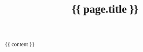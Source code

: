 ---
---
<!DOCTYPE html>
<html>
<head>
  <meta charset="utf-8">
  <meta name="viewport" content="width=device-width, initial-scale=1">
  <link rel="alternate" type="application/rss+xml" title="Feed" href="{{ site.url }}/feed.xml" />
  <title>{{ page.title }}</title>
  <style type="text/css">
  body {
    margin: auto;
    max-width: 650px;
    line-height: 1.6;
    font-size: 18px;
    padding: 0 10px;
    font-family: serif;
  }
  
  h1,
  h2,
  h3 {
    line-height: 1.2
  }
  </style>
</head>

<body>
  <header>
    <h1>{{ page.title }}</h1>
  </header>
  <div class="pagecontents">
  {{ content }}
  </div>
  <!-- Global site tag (gtag.js) - Google Analytics -->
  <script async src="https://www.googletagmanager.com/gtag/js?id=UA-26440738-6"></script>
  <script>
    window.dataLayer = window.dataLayer || [];
    function gtag(){dataLayer.push(arguments);}
    gtag('js', new Date());

    gtag('config', 'UA-26440738-6');
  </script>
</body>

</html>
